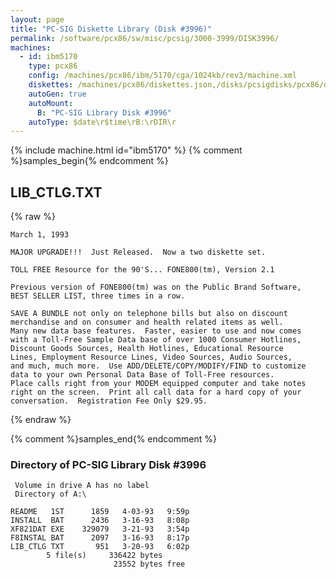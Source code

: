 ```yaml
---
layout: page
title: "PC-SIG Diskette Library (Disk #3996)"
permalink: /software/pcx86/sw/misc/pcsig/3000-3999/DISK3996/
machines:
  - id: ibm5170
    type: pcx86
    config: /machines/pcx86/ibm/5170/cga/1024kb/rev3/machine.xml
    diskettes: /machines/pcx86/diskettes.json,/disks/pcsigdisks/pcx86/diskettes.json
    autoGen: true
    autoMount:
      B: "PC-SIG Library Disk #3996"
    autoType: $date\r$time\rB:\rDIR\r
---
```


{% include machine.html id="ibm5170" %}
{% comment %}samples_begin{% endcomment %}

## LIB_CTLG.TXT

{% raw %}
```
March 1, 1993

MAJOR UPGRADE!!!  Just Released.  Now a two diskette set.

TOLL FREE Resource for the 90'S... FONE800(tm), Version 2.1

Previous version of FONE800(tm) was on the Public Brand Software,
BEST SELLER LIST, three times in a row.

SAVE A BUNDLE not only on telephone bills but also on discount
merchandise and on consumer and health related items as well.
Many new data base features.  Faster, easier to use and now comes
with a Toll-Free Sample Data base of over 1000 Consumer Hotlines,
Discount Goods Sources, Health Hotlines, Educational Resource
Lines, Employment Resource Lines, Video Sources, Audio Sources,
and much, much more.  Use ADD/DELETE/COPY/MODIFY/FIND to customize
data to your own Personal Data Base of Toll-Free resources.
Place calls right from your MODEM equipped computer and take notes
right on the screen.  Print all call data for a hard copy of your
conversation.  Registration Fee Only $29.95.
```
{% endraw %}

{% comment %}samples_end{% endcomment %}

### Directory of PC-SIG Library Disk #3996

     Volume in drive A has no label
     Directory of A:\

    README   1ST      1859   4-03-93   9:59p
    INSTALL  BAT      2436   3-16-93   8:08p
    XF821DAT EXE    329079   3-21-93   3:54p
    F8INSTAL BAT      2097   3-16-93   8:17p
    LIB_CTLG TXT       951   3-20-93   6:02p
            5 file(s)     336422 bytes
                           23552 bytes free
